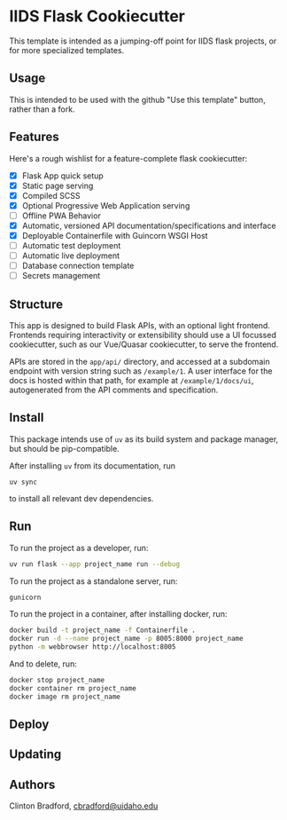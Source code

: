 # IIDS Flask Cookiecutter

This template is intended as a jumping-off point for IIDS flask projects, or for more specialized templates.

## Usage

This is intended to be used with the github "Use this template" button, rather than a fork.

## Features

Here's a rough wishlist for a feature-complete flask cookiecutter:

- [x] Flask App quick setup
- [x] Static page serving
- [x] Compiled SCSS
- [x] Optional Progressive Web Application serving
- [ ] Offline PWA Behavior
- [x] Automatic, versioned API documentation/specifications and interface
- [x] Deployable Containerfile with Guincorn WSGI Host
- [ ] Automatic test deployment
- [ ] Automatic live deployment
- [ ] Database connection template
- [ ] Secrets management

## Structure

This app is designed to build Flask APIs, with an optional light frontend. Frontends requiring interactivity or extensibility should use a UI focussed cookiecutter, such as our Vue/Quasar cookiecutter, to serve the frontend.

APIs are stored in the `app/api/` directory, and accessed at a subdomain endpoint with version string such as `/example/1`. A user interface for the docs is hosted within that path, for example at `/example/1/docs/ui`, autogenerated from the API comments and specification.

## Install

This package intends use of `uv` as its build system and package manager, but should be pip-compatible.

After installing `uv` from its documentation, run

```
uv sync
```

to install all relevant dev dependencies.

## Run

To run the project as a developer, run:

```bash
uv run flask --app project_name run --debug
```

To run the project as a standalone server, run:

```bash
gunicorn
```

To run the project in a container, after installing docker, run:

```bash
docker build -t project_name -f Containerfile .
docker run -d --name project_name -p 8005:8000 project_name
python -m webbrowser http://localhost:8005
```

And to delete, run:

```bash
docker stop project_name
docker container rm project_name
docker image rm project_name
```

## Deploy

## Updating

## Authors

Clinton Bradford, cbradford@uidaho.edu
